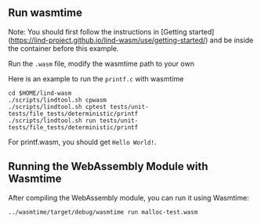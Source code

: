 ## Run wasmtime
Note: You should first follow the instructions in 
[Getting started]
(https://lind-project.github.io/lind-wasm/use/getting-started/)
 and be inside the container before this example. 

Run the `.wasm` file, modify the wasmtime path to your own

Here is an example to run the `printf.c` with wasmtime

```
cd $HOME/lind-wasm
./scripts/lindtool.sh cpwasm
./scripts/lindtool.sh cptest tests/unit-tests/file_tests/deterministic/printf
./scripts/lindtool.sh run tests/unit-tests/file_tests/deterministic/printf
```

For printf.wasm, you should get `Hello World!`.

## Running the WebAssembly Module with Wasmtime

After compiling the WebAssembly module, you can run it using Wasmtime:

```sh
../wasmtime/target/debug/wasmtime run malloc-test.wasm
```